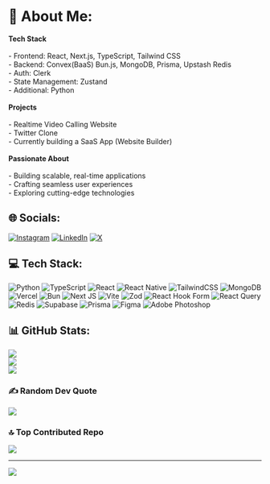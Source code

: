 # 💫 About Me:
<strong>Tech Stack</strong><br><br>- Frontend: React, Next.js, TypeScript, Tailwind CSS<br>- Backend: Convex(BaaS) Bun.js, MongoDB, Prisma, Upstash Redis<br>- Auth: Clerk<br>- State Management: Zustand<br>- Additional: Python<br><br><strong>Projects</strong><br><br>- Realtime Video Calling Website<br>- Twitter Clone<br>- Currently building a SaaS App (Website Builder)<br><br><strong>Passionate About</strong><br><br>- Building scalable, real-time applications<br>- Crafting seamless user experiences<br>- Exploring cutting-edge technologies<br>


## 🌐 Socials:
[![Instagram](https://img.shields.io/badge/Instagram-%23E4405F.svg?logo=Instagram&logoColor=white)](https://instagram.com/chetan.any) [![LinkedIn](https://img.shields.io/badge/LinkedIn-%230077B5.svg?logo=linkedin&logoColor=white)](https://linkedin.com/in/chetan-any) [![X](https://img.shields.io/badge/X-black.svg?logo=X&logoColor=white)](https://x.com/chetan_any) 

## 💻 Tech Stack:
![Python](https://img.shields.io/badge/python-3670A0?style=for-the-badge&logo=python&logoColor=ffdd54) ![TypeScript](https://img.shields.io/badge/typescript-%23007ACC.svg?style=for-the-badge&logo=typescript&logoColor=white) ![React](https://img.shields.io/badge/react-%2320232a.svg?style=for-the-badge&logo=react&logoColor=%2361DAFB) ![React Native](https://img.shields.io/badge/react_native-%2320232a.svg?style=for-the-badge&logo=react&logoColor=%2361DAFB) ![TailwindCSS](https://img.shields.io/badge/tailwindcss-%2338B2AC.svg?style=for-the-badge&logo=tailwind-css&logoColor=white) ![MongoDB](https://img.shields.io/badge/MongoDB-%234ea94b.svg?style=for-the-badge&logo=mongodb&logoColor=white) ![Vercel](https://img.shields.io/badge/vercel-%23000000.svg?style=for-the-badge&logo=vercel&logoColor=white) ![Bun](https://img.shields.io/badge/Bun-%23000000.svg?style=for-the-badge&logo=bun&logoColor=white) ![Next JS](https://img.shields.io/badge/Next-black?style=for-the-badge&logo=next.js&logoColor=white) ![Vite](https://img.shields.io/badge/vite-%23646CFF.svg?style=for-the-badge&logo=vite&logoColor=white) ![Zod](https://img.shields.io/badge/zod-%233068b7.svg?style=for-the-badge&logo=zod&logoColor=white) ![React Hook Form](https://img.shields.io/badge/React%20Hook%20Form-%23EC5990.svg?style=for-the-badge&logo=reacthookform&logoColor=white) ![React Query](https://img.shields.io/badge/-React%20Query-FF4154?style=for-the-badge&logo=react%20query&logoColor=white) ![Redis](https://img.shields.io/badge/redis-%23DD0031.svg?style=for-the-badge&logo=redis&logoColor=white) ![Supabase](https://img.shields.io/badge/Supabase-3ECF8E?style=for-the-badge&logo=supabase&logoColor=white) ![Prisma](https://img.shields.io/badge/Prisma-3982CE?style=for-the-badge&logo=Prisma&logoColor=white) ![Figma](https://img.shields.io/badge/figma-%23F24E1E.svg?style=for-the-badge&logo=figma&logoColor=white) ![Adobe Photoshop](https://img.shields.io/badge/adobe%20photoshop-%2331A8FF.svg?style=for-the-badge&logo=adobe%20photoshop&logoColor=white)
## 📊 GitHub Stats:
![](https://github-readme-stats.vercel.app/api?username=chetan-any&theme=dark&hide_border=false&include_all_commits=true&count_private=true)<br/>
![](https://github-readme-streak-stats.herokuapp.com/?user=chetan-any&theme=dark&hide_border=false)<br/>
![](https://github-readme-stats.vercel.app/api/top-langs/?username=chetan-any&theme=dark&hide_border=false&include_all_commits=true&count_private=true&layout=compact)

### ✍️ Random Dev Quote
![](https://quotes-github-readme.vercel.app/api?type=horizontal&theme=dark)

### 🔝 Top Contributed Repo
![](https://github-contributor-stats.vercel.app/api?username=chetan-any&limit=5&theme=dark&combine_all_yearly_contributions=true)

---
[![](https://visitcount.itsvg.in/api?id=chetan-any&icon=2&color=6)](https://visitcount.itsvg.in)

<!-- Proudly created with GPRM ( https://gprm.itsvg.in ) -->
